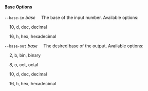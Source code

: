 #### Base Options

`--base-in` *base*
&nbsp;&nbsp;&nbsp;&nbsp;The base of the input number. Available options:

&nbsp;&nbsp;&nbsp;&nbsp;10, d, dec, decimal

&nbsp;&nbsp;&nbsp;&nbsp;16, h, hex, hexadecimal

`--base-out` *base*
&nbsp;&nbsp;&nbsp;&nbsp;The desired base of the output. Available options:

&nbsp;&nbsp;&nbsp;&nbsp;2, b, bin, binary

&nbsp;&nbsp;&nbsp;&nbsp;8, o, oct, octal

&nbsp;&nbsp;&nbsp;&nbsp;10, d, dec, decimal

&nbsp;&nbsp;&nbsp;&nbsp;16, h, hex, hexadecimal
